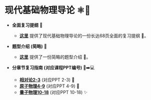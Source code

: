 # 现代基础物理导论 ⚛️🌌

* **全面复习提纲** 📜
    * **[这里](https://github.com/ShaoXueZu/XJTU-Young-Gifted-Program-Study-group/blob/main/%E8%AF%BE%E7%A8%8B%E8%B5%84%E6%96%99/%E7%8E%B0%E4%BB%A3%E7%89%A9%E7%90%86%E5%9F%BA%E7%A1%80%E5%AF%BC%E8%AE%BA/Yang%20%26%20Liu%EF%BC%9A%E7%89%A9%E7%90%86%E5%A4%8D%E4%B9%A0%E6%8F%90%E7%BA%B2.pdf)** 提供了现代基础物理导论的一份长达68页全面的复习提纲 📑。

* **题型介绍 (简略)** 📝
    * **[这里](https://github.com/ShaoXueZu/XJTU-Young-Gifted-Program-Study-group/blob/main/%E8%AF%BE%E7%A8%8B%E8%B5%84%E6%96%99/%E7%8E%B0%E4%BB%A3%E7%89%A9%E7%90%86%E5%9F%BA%E7%A1%80%E5%AF%BC%E8%AE%BA/%E7%8E%B0%E4%BB%A3%E7%89%A9%E7%90%86%E5%9F%BA%E7%A1%80%E5%AF%BC%E8%AE%BA-%E9%A2%98%E5%9E%8B.pdf)** 提供了一份简略的题型介绍 📄。

* **分章节复习指南 (对应课程PPT编号)** 📖➡️💻
    * **[相对论2-3](https://github.com/ShaoXueZu/XJTU-Young-Gifted-Program-Study-group/blob/main/%E8%AF%BE%E7%A8%8B%E8%B5%84%E6%96%99/%E7%8E%B0%E4%BB%A3%E7%89%A9%E7%90%86%E5%9F%BA%E7%A1%80%E5%AF%BC%E8%AE%BA/%E7%9B%B8%E5%AF%B9%E8%AE%BA2-3%E6%9C%80%E7%BB%88%E7%89%88.pdf)** (对应PPT 2-3) 🚀
    * **[原子物理4-9](https://github.com/ShaoXueZu/XJTU-Young-Gifted-Program-Study-group/blob/main/%E8%AF%BE%E7%A8%8B%E8%B5%84%E6%96%99/%E7%8E%B0%E4%BB%A3%E7%89%A9%E7%90%86%E5%9F%BA%E7%A1%80%E5%AF%BC%E8%AE%BA/%E5%8E%9F%E5%AD%90%E7%89%A9%E7%90%864-9%E6%9C%80%E7%BB%88%E7%89%88.pdf)** (对应PPT 4-9) 🔬
    * **[量子物理10-18](https://github.com/ShaoXueZu/XJTU-Young-Gifted-Program-Study-group/blob/main/%E8%AF%BE%E7%A8%8B%E8%B5%84%E6%96%99/%E7%8E%B0%E4%BB%A3%E7%89%A9%E7%90%86%E5%9F%BA%E7%A1%80%E5%AF%BC%E8%AE%BA/%E9%87%8F%E5%AD%90%E7%89%A9%E7%90%86PPT10-18%E6%9C%80%E7%BB%88%E7%89%88.pdf)** (对应PPT 10-18) ✨